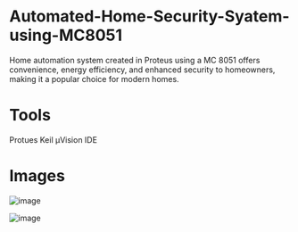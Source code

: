 # Automated-Home-Security-Syatem-using-MC8051
Home automation system created in Proteus using a MC 8051 offers convenience, energy efficiency, and enhanced security to homeowners, making it a popular choice for modern homes.

# Tools
Protues
Keil μVision IDE

# Images
![image](https://github.com/SapnaKirad03/Automated-Home-Security-System-using-MC8051/assets/89734847/fd16edc1-d91f-4ab9-b86e-50a69f551ec8)

![image](https://github.com/SapnaKirad03/Automated-Home-Security-System-using-MC8051/assets/89734847/b30e6855-93cb-4875-868b-92c16a95a597)

